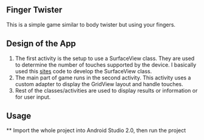 ## Finger Twister

This is a simple game similar to body twister but using your fingers.

## Design of the App

1. The first activity is the setup to use a SurfaceView class. They are used to determine the number of touches supported by the device. I basically used this [sites](http://www.rbgrn.net/content/367-source-code-to-multitouch-visible-test) code to develop the SurfaceView class.
2. The main part of game runs in the second activity. This activity uses a custom adapter to display the GridView layout and handle touches.
3. Rest of the classes/activities are used to display results or information or for user input.

## Usage

** Import the whole project into Android Studio 2.0, then run the project
